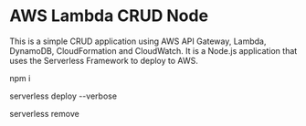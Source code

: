 # AWS Lambda CRUD Node

This is a simple CRUD application using AWS API Gateway, Lambda, DynamoDB, CloudFormation and CloudWatch. It is a Node.js application that uses the Serverless Framework to deploy to AWS.

npm i

serverless deploy --verbose

serverless remove
